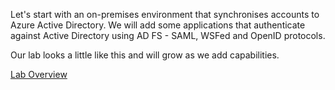 Let's start with an on-premises environment that synchronises accounts to Azure Active Directory. We will add some applications that authenticate against Active Directory using AD FS - SAML, WSFed and OpenID protocols.

Our lab looks a little like this and will grow as we add capabilities.

[Lab Overview](masontorres.github.com/AnAuthenticationLab/img/Lab-Overview.png)